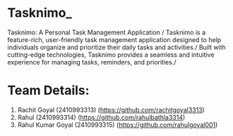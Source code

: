 # Tasknimo_
Tasknimo: A Personal Task Management Application /
Tasknimo is a feature-rich, user-friendly task management application designed to help individuals organize and prioritize their daily tasks and activities./
Built with cutting-edge technologies, Tasknimo provides a seamless and intuitive experience for managing tasks, reminders, and priorities./
# Team Details:
1. Rachit Goyal (2410993313) (https://github.com/rachitgoyal3313)
2. Rahul (2410993314) (https://github.com/rahulbathla3314)
3. Rahul Kumar Goyal (2410993315) (https://github.com/rahulgoyal001)
 

